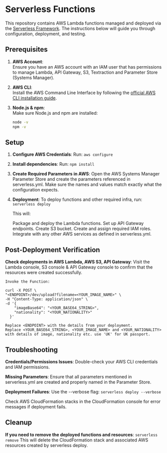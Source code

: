 # Serverless Functions

This repository contains AWS Lambda functions managed and deployed via the [Serverless Framework](https://www.serverless.com/). The instructions below will guide you through configuration, deployment, and testing.

## Prerequisites

1. **AWS Account**:  
   Ensure you have an AWS account with an IAM user that has permissions to manage Lambda, API Gateway, S3, Textraction and Parameter Store (Systems Manager).

2. **AWS CLI**:  
   Install the AWS Command Line Interface by following the [official AWS CLI installation guide](https://docs.aws.amazon.com/cli/latest/userguide/getting-started-install.html).

3. **Node.js & npm**:  
   Make sure Node.js and npm are installed:
   ```bash
   node -v
   npm -v

## Setup

1. **Configure AWS Credentials**:
    Run:
    `aws configure`

2. **Install dependencies**:
    Run:
    `npm install`

3. **Create Required Parameters in AWS**:
    Open the AWS Systems Manager Parameter Store and create the parameters referenced in serverless.yml. Make sure the names and values match exactly what the configuration expects.

4. **Deployment**:
    To deploy functions and other required infra, run:
    `serverless deploy`

    This will:

    Package and deploy the Lambda functions.
    Set up API Gateway endpoints.
    Create S3 bucket.
    Create and assign required IAM roles.
    Integrate with any other AWS services as defined in serverless.yml.

## Post-Deployment Verification
**Check deployments in AWS Lambda, AWS S3, API Gateway**:
    Visit the Lambda console, S3 console & API Gateway console to confirm that the resources were created successfully.

    Invoke the Function:

    curl -X POST \
    "<ENDPOINT>/dev/upload?filename=<YOUR_IMAGE_NAME>" \
    -H "Content-Type: application/json" \
    -d '{
        "imageBase64": "<YOUR_BASE64_STRING>",
        "nationality": "<YOUR_NATIONALITY>"
      }'

    Replace <ENDPOINT> with the details from your deployment.
    Replace <YOUR_BASE64_STRING>, <YOUR_IMAGE_NAME> and <YOUR_NATIONALITY> with details of image, nationality etc. use 'UK' for UK passport.

## Troubleshooting

**Credentials/Permissions Issues**:
    Double-check your AWS CLI credentials and IAM permissions.

**Missing Parameters**:
    Ensure that all parameters mentioned in serverless.yml are created and properly named in the Parameter Store.

**Deployment Failures**:
    Use the --verbose flag:
    `serverless deploy --verbose`

Check AWS CloudFormation stacks in the CloudFormation console for error messages if deployment fails.

## Cleanup
**If you need to remove the deployed functions and resources**:
    `serverless remove`
    This will delete the CloudFormation stack and associated AWS resources created by serverless deploy.
